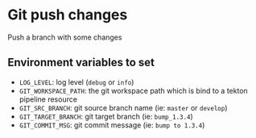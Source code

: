 # Git push changes

Push a branch with some changes

## Environment variables to set

* `LOG_LEVEL`: log level (`debug` or `info`)
* `GIT_WORKSPACE_PATH`: the git workspace path which is bind to a tekton pipeline resource
* `GIT_SRC_BRANCH`: git source branch name (ie: `master` or `develop`)
* `GIT_TARGET_BRANCH`: git target branch (ie: `bump_1.3.4`)
* `GIT_COMMIT_MSG`: git commit message (ie: `bump to 1.3.4`)
